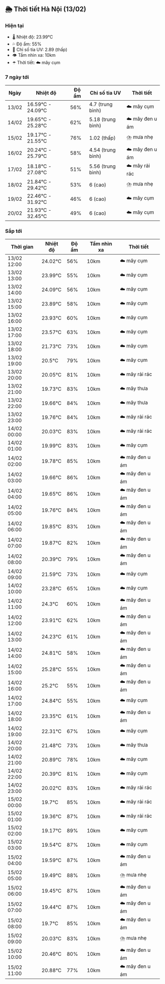 ## 🌦️ Thời tiết Hà Nội (13/02)

### Hiện tại

- 🌡️ Nhiệt độ: 23.99℃
- 💦 Độ ẩm: 55%
- 🌟 Chỉ số tia UV: 2.89 (thấp)
- 👁️ Tầm nhìn xa: 10km
- ☂️ Thời tiết: ☁️ mây cụm

### 7 ngày tới

| Ngày | Nhiệt độ | Độ ẩm | Chỉ số tia UV | Thời tiết |
| --- | --- | --- | --- | --- |
| 13/02 | 16.59℃ - 24.09℃ | 56% | 4.7 (trung bình) | ☁️ mây cụm |
| 14/02 | 19.65℃ - 25.28℃ | 62% | 5.18 (trung bình) | ☁️ mây đen u ám |
| 15/02 | 19.17℃ - 21.55℃ | 76% | 1.02 (thấp) | ⛈️ mưa nhẹ |
| 16/02 | 20.24℃ - 25.79℃ | 58% | 4.54 (trung bình) | ☁️ mây đen u ám |
| 17/02 | 18.18℃ - 27.08℃ | 51% | 5.56 (trung bình) | ☁️ mây rải rác |
| 18/02 | 21.84℃ - 29.42℃ | 53% | 6 (cao) | ⛈️ mưa nhẹ |
| 19/02 | 22.46℃ - 31.92℃ | 46% | 6 (cao) | ☁️ mây cụm |
| 20/02 | 21.93℃ - 32.45℃ | 49% | 6 (cao) | ☁️ mây cụm |

### Sắp tới

| Thời gian | Nhiệt độ | Độ ẩm | Tầm nhìn xa | Thời tiết |
| --- | --- | --- | --- | --- |
| 13/02 12:00 | 24.02℃ | 56% | 10km | ☁️ mây cụm |
| 13/02 13:00 | 23.99℃ | 55% | 10km | ☁️ mây cụm |
| 13/02 14:00 | 24.09℃ | 56% | 10km | ☁️ mây cụm |
| 13/02 15:00 | 23.89℃ | 58% | 10km | ☁️ mây cụm |
| 13/02 16:00 | 23.93℃ | 60% | 10km | ☁️ mây cụm |
| 13/02 17:00 | 23.57℃ | 63% | 10km | ☁️ mây cụm |
| 13/02 18:00 | 21.73℃ | 73% | 10km | ☁️ mây cụm |
| 13/02 19:00 | 20.5℃ | 79% | 10km | ☁️ mây cụm |
| 13/02 20:00 | 20.05℃ | 81% | 10km | ☁️ mây rải rác |
| 13/02 21:00 | 19.73℃ | 83% | 10km | ☁️ mây thưa |
| 13/02 22:00 | 19.66℃ | 84% | 10km | ☁️ mây thưa |
| 13/02 23:00 | 19.76℃ | 84% | 10km | ☁️ mây rải rác |
| 14/02 00:00 | 20.03℃ | 83% | 10km | ☁️ mây rải rác |
| 14/02 01:00 | 19.99℃ | 83% | 10km | ☁️ mây cụm |
| 14/02 02:00 | 19.78℃ | 85% | 10km | ☁️ mây đen u ám |
| 14/02 03:00 | 19.66℃ | 86% | 10km | ☁️ mây đen u ám |
| 14/02 04:00 | 19.65℃ | 86% | 10km | ☁️ mây đen u ám |
| 14/02 05:00 | 19.76℃ | 84% | 10km | ☁️ mây đen u ám |
| 14/02 06:00 | 19.85℃ | 83% | 10km | ☁️ mây đen u ám |
| 14/02 07:00 | 19.87℃ | 82% | 10km | ☁️ mây đen u ám |
| 14/02 08:00 | 20.39℃ | 79% | 10km | ☁️ mây đen u ám |
| 14/02 09:00 | 21.59℃ | 73% | 10km | ☁️ mây cụm |
| 14/02 10:00 | 23.28℃ | 65% | 10km | ☁️ mây cụm |
| 14/02 11:00 | 24.3℃ | 60% | 10km | ☁️ mây đen u ám |
| 14/02 12:00 | 23.91℃ | 62% | 10km | ☁️ mây đen u ám |
| 14/02 13:00 | 24.23℃ | 61% | 10km | ☁️ mây đen u ám |
| 14/02 14:00 | 24.81℃ | 58% | 10km | ☁️ mây đen u ám |
| 14/02 15:00 | 25.28℃ | 55% | 10km | ☁️ mây đen u ám |
| 14/02 16:00 | 25.2℃ | 55% | 10km | ☁️ mây đen u ám |
| 14/02 17:00 | 24.84℃ | 55% | 10km | ☁️ mây cụm |
| 14/02 18:00 | 23.35℃ | 61% | 10km | ☁️ mây đen u ám |
| 14/02 19:00 | 22.31℃ | 67% | 10km | ☁️ mây cụm |
| 14/02 20:00 | 21.48℃ | 73% | 10km | ☁️ mây thưa |
| 14/02 21:00 | 20.89℃ | 78% | 10km | ☁️ mây cụm |
| 14/02 22:00 | 20.39℃ | 81% | 10km | ☁️ mây cụm |
| 14/02 23:00 | 20.02℃ | 83% | 10km | ☁️ mây rải rác |
| 15/02 00:00 | 19.7℃ | 85% | 10km | ☁️ mây rải rác |
| 15/02 01:00 | 19.36℃ | 87% | 10km | ☁️ mây rải rác |
| 15/02 02:00 | 19.17℃ | 89% | 10km | ☁️ mây cụm |
| 15/02 03:00 | 19.54℃ | 87% | 10km | ☁️ mây cụm |
| 15/02 04:00 | 19.59℃ | 87% | 10km | ☁️ mây đen u ám |
| 15/02 05:00 | 19.49℃ | 88% | 10km | ⛈️ mưa nhẹ |
| 15/02 06:00 | 19.45℃ | 87% | 10km | ☁️ mây đen u ám |
| 15/02 07:00 | 19.44℃ | 87% | 10km | ☁️ mây đen u ám |
| 15/02 08:00 | 19.7℃ | 85% | 10km | ☁️ mây đen u ám |
| 15/02 09:00 | 20.03℃ | 83% | 10km | ⛈️ mưa nhẹ |
| 15/02 10:00 | 20.46℃ | 80% | 10km | ☁️ mây đen u ám |
| 15/02 11:00 | 20.88℃ | 77% | 10km | ☁️ mây đen u ám |
